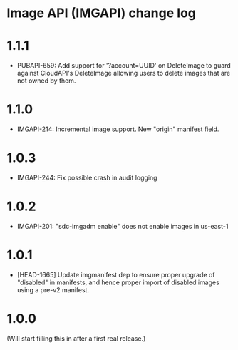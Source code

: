 # Image API (IMGAPI) change log

# 1.1.1

- PUBAPI-659: Add support for '?account=UUID' on DeleteImage to guard
  against CloudAPI's DeleteImage allowing users to delete images that
  are not owned by them.

# 1.1.0

- IMGAPI-214: Incremental image support. New "origin" manifest field.

# 1.0.3

- IMGAPI-244: Fix possible crash in audit logging

# 1.0.2

- IMGAPI-201: "sdc-imgadm enable" does not enable images in us-east-1


# 1.0.1

- [HEAD-1665] Update imgmanifest dep to ensure proper upgrade of "disabled"
  in manifests, and hence proper import of disabled images using a pre-v2
  manifest.

# 1.0.0

(Will start filling this in after a first real release.)

